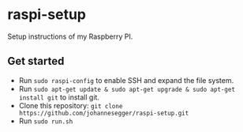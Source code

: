 # raspi-setup
Setup instructions of my Raspberry PI.

## Get started
* Run `sudo raspi-config` to enable SSH and expand the file system.
* Run `sudo apt-get update & sudo apt-get upgrade & sudo apt-get install git` to install git.
* Clone this repository: `git clone https://github.com/johannesegger/raspi-setup.git`
* Run `sudo run.sh`
